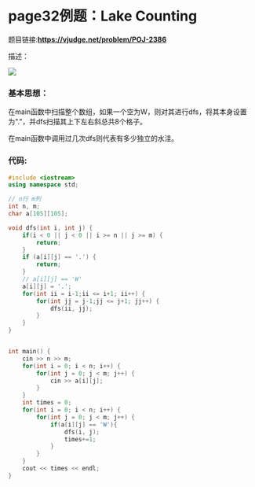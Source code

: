 # page32例题：Lake Counting

题目链接:**https://vjudge.net/problem/POJ-2386**

描述：

![](https://ae01.alicdn.com/kf/HTB1ffGraZvrK1Rjy0Fe763TmVXaZ.png)



### 基本思想：

在main函数中扫描整个数组，如果一个空为W，则对其进行dfs，将其本身设置为"."，并dfs扫描其上下左右斜总共8个格子。

在main函数中调用过几次dfs则代表有多少独立的水洼。



### 代码:

```cpp
#include <iostream>
using namespace std;

// n行 m列
int n, m;
char a[105][105];

void dfs(int i, int j) {
	if(i < 0 || j < 0 || i >= n || j >= m) {
		return;
	}
	if (a[i][j] == '.') {
		return;
	}
	// a[i][j] == 'W'
	a[i][j] = '.';
	for(int ii = i-1;ii <= i+1; ii++) {
		for(int jj = j-1;jj <= j+1; jj++) {
			dfs(ii, jj);
		}
	}
}


int main() {
	cin >> n >> m;
	for(int i = 0; i < n; i++) {
		for(int j = 0; j < m; j++) {
			cin >> a[i][j];
		}
	}
	int times = 0;
	for(int i = 0; i < n; i++) {
		for(int j = 0; j < m; j++) {
			if(a[i][j] == 'W'){
				dfs(i, j);
				times+=1;
			}
		}
	}
	cout << times << endl;
}
```

